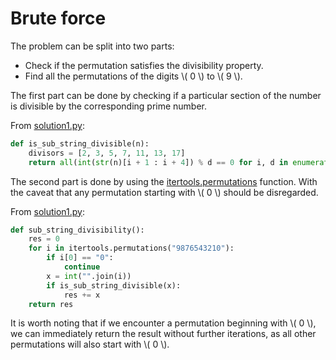 # Brute force

The problem can be split into two parts:

- Check if the permutation satisfies the divisibility property.
- Find all the permutations of the digits \\( 0 \\) to \\( 9 \\).

The first part can be done by checking if a particular section of the number is divisible by the corresponding prime number.

From [solution1.py](https://github.com/TurtleSmoke/Project-Euler/blob/main/problems/problem_0043/solution1.py):

```python
def is_sub_string_divisible(n):
    divisors = [2, 3, 5, 7, 11, 13, 17]
    return all(int(str(n)[i + 1 : i + 4]) % d == 0 for i, d in enumerate(divisors))
```

The second part is done by using the [itertools.permutations](https://docs.python.org/3/library/itertools.html#itertools.permutations) function.
With the caveat that any permutation starting with \\( 0 \\) should be disregarded.

From [solution1.py](https://github.com/TurtleSmoke/Project-Euler/blob/main/problems/problem_0043/solution1.py):

```python
def sub_string_divisibility():
    res = 0
    for i in itertools.permutations("9876543210"):
        if i[0] == "0":
            continue
        x = int("".join(i))
        if is_sub_string_divisible(x):
            res += x
    return res
```

It is worth noting that if we encounter a permutation beginning with \\( 0 \\), we can immediately return the result without further iterations, as all other permutations will also start with \\( 0 \\).